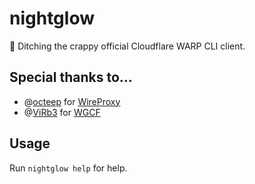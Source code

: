 # nightglow
🌙 Ditching the crappy official Cloudflare WARP CLI client.

## Special thanks to...
* @[octeep](https://github.com/octeep) for [WireProxy](https://github.com/octeep/wireproxy/)
* @[ViRb3](https://github.com/ViRb3) for [WGCF](https://github.com/ViRb3/wgcf/)

## Usage
Run `nightglow help` for help.
